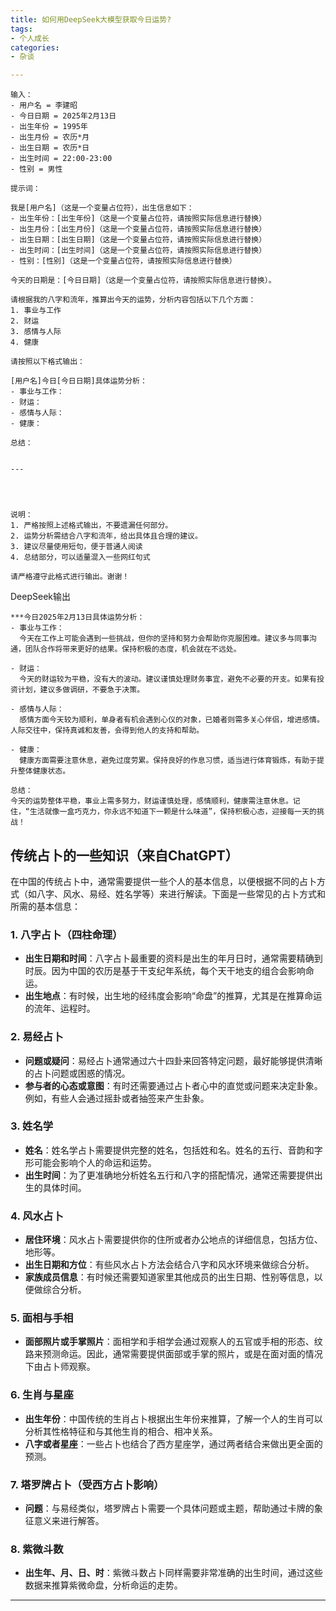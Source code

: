 ```yaml
---
title: 如何用DeepSeek大模型获取今日运势?
tags:
- 个人成长
categories:
- 杂谈

---
```


```
输入：
- 用户名 = 李建昭
- 今日日期 = 2025年2月13日
- 出生年份 = 1995年
- 出生月份 = 农历*月
- 出生日期 = 农历*日
- 出生时间 = 22:00-23:00
- 性别 = 男性

提示词：

我是[用户名]（这是一个变量占位符），出生信息如下：
- 出生年份：[出生年份]（这是一个变量占位符，请按照实际信息进行替换）
- 出生月份：[出生月份]（这是一个变量占位符，请按照实际信息进行替换）
- 出生日期：[出生日期]（这是一个变量占位符，请按照实际信息进行替换）
- 出生时间：[出生时间]（这是一个变量占位符，请按照实际信息进行替换）
- 性别：[性别]（这是一个变量占位符，请按照实际信息进行替换）

今天的日期是：[今日日期]（这是一个变量占位符，请按照实际信息进行替换）。

请根据我的八字和流年，推算出今天的运势，分析内容包括以下几个方面：
1. 事业与工作
2. 财运
3. 感情与人际
4. 健康

请按照以下格式输出：

[用户名]今日[今日日期]具体运势分析：
- 事业与工作：
- 财运：
- 感情与人际：
- 健康：

总结：


---




说明：
1. 严格按照上述格式输出，不要遗漏任何部分。
2. 运势分析需结合八字和流年，给出具体且合理的建议。
3. 建议尽量使用短句，便于普通人阅读
4. 总结部分，可以适量混入一些网红句式

请严格遵守此格式进行输出。谢谢！
```



DeepSeek输出

```
***今日2025年2月13日具体运势分析：
- 事业与工作：
  今天在工作上可能会遇到一些挑战，但你的坚持和努力会帮助你克服困难。建议多与同事沟通，团队合作将带来更好的结果。保持积极的态度，机会就在不远处。

- 财运：
  今天的财运较为平稳，没有大的波动。建议谨慎处理财务事宜，避免不必要的开支。如果有投资计划，建议多做调研，不要急于决策。

- 感情与人际：
  感情方面今天较为顺利，单身者有机会遇到心仪的对象，已婚者则需多关心伴侣，增进感情。人际交往中，保持真诚和友善，会得到他人的支持和帮助。

- 健康：
  健康方面需要注意休息，避免过度劳累。保持良好的作息习惯，适当进行体育锻炼，有助于提升整体健康状态。

总结：
今天的运势整体平稳，事业上需多努力，财运谨慎处理，感情顺利，健康需注意休息。记住，“生活就像一盒巧克力，你永远不知道下一颗是什么味道”，保持积极心态，迎接每一天的挑战！
```





## 传统占卜的一些知识（来自ChatGPT）



在中国的传统占卜中，通常需要提供一些个人的基本信息，以便根据不同的占卜方式（如八字、风水、易经、姓名学等）来进行解读。下面是一些常见的占卜方式和所需的基本信息：

### 1. **八字占卜（四柱命理）**

- **出生日期和时间**：八字占卜最重要的资料是出生的年月日时，通常需要精确到时辰。因为中国的农历是基于干支纪年系统，每个天干地支的组合会影响命运。
- **出生地点**：有时候，出生地的经纬度会影响“命盘”的推算，尤其是在推算命运的流年、运程时。

### 2. **易经占卜**

- **问题或疑问**：易经占卜通常通过六十四卦来回答特定问题，最好能够提供清晰的占卜问题或困惑的情况。
- **参与者的心态或意图**：有时还需要通过占卜者心中的直觉或问题来决定卦象。例如，有些人会通过摇卦或者抽签来产生卦象。

### 3. **姓名学**

- **姓名**：姓名学占卜需要提供完整的姓名，包括姓和名。姓名的五行、音韵和字形可能会影响个人的命运和运势。
- **出生时间**：为了更准确地分析姓名五行和八字的搭配情况，通常还需要提供出生的具体时间。

### 4. **风水占卜**

- **居住环境**：风水占卜需要提供你的住所或者办公地点的详细信息，包括方位、地形等。
- **出生日期和方位**：有些风水占卜方法会结合八字和风水环境来做综合分析。
- **家族成员信息**：有时候还需要知道家里其他成员的出生日期、性别等信息，以便做综合分析。

### 5. **面相与手相**

- **面部照片或手掌照片**：面相学和手相学会通过观察人的五官或手相的形态、纹路来预测命运。因此，通常需要提供面部或手掌的照片，或是在面对面的情况下由占卜师观察。

### 6. **生肖与星座**

- **出生年份**：中国传统的生肖占卜根据出生年份来推算，了解一个人的生肖可以分析其性格特征和与其他生肖的相合、相冲关系。
- **八字或者星座**：一些占卜也结合了西方星座学，通过两者结合来做出更全面的预测。

### 7. **塔罗牌占卜（受西方占卜影响）**

- **问题**：与易经类似，塔罗牌占卜需要一个具体问题或主题，帮助通过卡牌的象征意义来进行解答。

### 8. **紫微斗数**

- **出生年、月、日、时**：紫微斗数占卜同样需要非常准确的出生时间，通过这些数据来推算紫微命盘，分析命运的走势。

------

